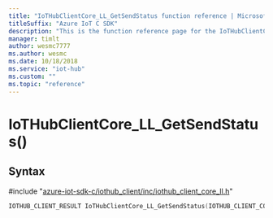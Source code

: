```yaml
---                             
title: "IoTHubClientCore_LL_GetSendStatus function reference | Microsoft Docs" 
titleSuffix: "Azure IoT C SDK"            
description: "This is the function reference page for the IoTHubClientCore_LL_GetSendStatus() function in the Azure IoT C SDK. This SDK is used with Azure IoT Hub and Azure IoT Hub Device Provisioning Service"            
manager: timlt                 
author: wesmc7777              
ms.author: wesmc               
ms.date: 10/18/2018                    
ms.service: "iot-hub"             
ms.custom: ""                
ms.topic: "reference"        
---                            
```


# IoTHubClientCore_LL_GetSendStatus()

## Syntax

\#include "[azure-iot-sdk-c/iothub_client/inc/iothub_client_core_ll.h](../iothub-client-core-ll-h.md)"  
```C
IOTHUB_CLIENT_RESULT IoTHubClientCore_LL_GetSendStatus(IOTHUB_CLIENT_CORE_LL_HANDLE  C2);
```


